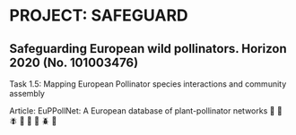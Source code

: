 # PROJECT: SAFEGUARD

## Safeguarding European wild pollinators. Horizon 2020 (No. 101003476)

Task 1.5: Mapping European Pollinator species interactions and community assembly

Article: EuPPollNet: A European database of plant-pollinator networks 
:bee: :blossom:	:fly:	:cherry_blossom:	:butterfly:	 :tulip:	:beetle:	:sunflower:	

